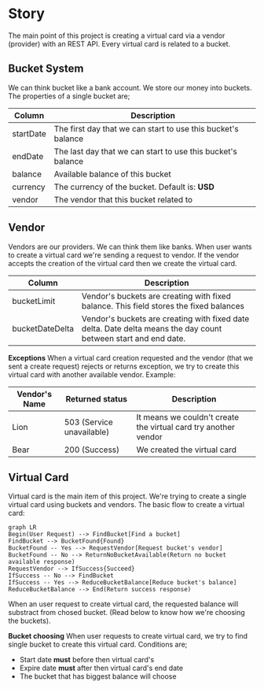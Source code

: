 # Story
The main point of this project is creating a virtual card via a vendor (provider) with an REST API.
Every virtual card is related to a bucket.
## Bucket System
We can think bucket like a bank account. We store our money into buckets.
The properties of a single bucket are;
 
|Column|Description|
|--|--|
|startDate|The first day that we can start to use this bucket's balance|
|endDate|The last day that we can start to use this bucket's balance|
|balance|Available balance of this bucket|
|currency|The currency of the bucket. Default is: **USD**|
|vendor|The vendor that this bucket related to|

## Vendor

Vendors are our providers. We can think them like banks. When user wants to create a virtual card we're sending a request to vendor. If the vendor accepts the creation of the virtual card then we create the virtual card.

|Column|Description|
|--|-- 
bucketLimit|Vendor's buckets are creating with fixed balance. This field stores the fixed balances|
bucketDateDelta|Vendor's buckets are creating with fixed date delta. Date delta means the day count between start and end date.|


**Exceptions**
When a virtual card creation requested and the vendor (that we sent a create request) rejects or returns exception, we try to create this virtual card with another available vendor.
Example:

|Vendor's Name|Returned status| Description |
|--|--|--|
|Lion|503 (Service unavailable)|It means we couldn't create the virtual card try another vendor|
|Bear|200 (Success)|We created the virtual card|

## Virtual Card
Virtual card is the main item of this project. We're trying to create a single virtual card using buckets and vendors.
The basic flow to create a virtual card:
```mermaid
graph LR
Begin(User Request) --> FindBucket[Find a bucket]
FindBucket --> BucketFound{Found}
BucketFound -- Yes --> RequestVendor[Request bucket's vendor]
BucketFound -- No --> ReturnNoBucketAvailable(Return no bucket available response)
RequestVendor --> IfSuccess{Succeed}
IfSuccess -- No --> FindBucket
IfSuccess -- Yes --> ReduceBucketBalance[Reduce bucket's balance]
ReduceBucketBalance --> End(Return success response)
```

When an user request to create virtual card, the requested balance will substract from chosed bucket. (Read below to know how we're choosing the buckets).

**Bucket choosing**
When user requests to create virtual card, we try to find single bucket to create this virtual card. Conditions are;

 - Start date **must** before then virtual card's
 - Expire date **must** after then virtual card's end date
 - The bucket that has biggest balance will choose

